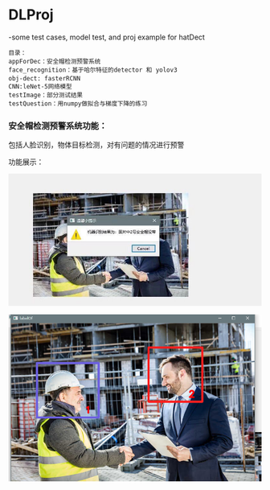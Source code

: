# DLProj
-some test cases, model test, and proj example for hatDect

```txt
目录：
appForDec：安全帽检测预警系统
face_recognition：基于哈尔特征的detector 和 yolov3
obj-dect: fasterRCNN
CNN:leNet-5网络模型
testImage：部分测试结果
testQuestion：用numpy做拟合与梯度下降的练习
```     

### 安全帽检测预警系统功能：

包括人脸识别，物体目标检测，对有问题的情况进行预警

功能展示：



![ld2](https://github.com/snowflowersnowflake/DLProj/blob/master/img/4.jpg)

![ld3](https://github.com/snowflowersnowflake/DLProj/blob/master/img/6.png) 
